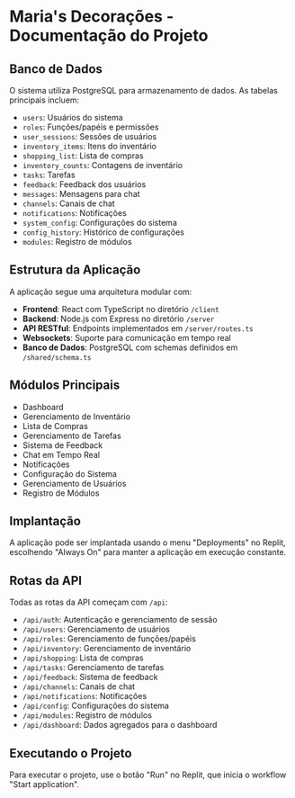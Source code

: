 
# Maria's Decorações - Documentação do Projeto

## Banco de Dados

O sistema utiliza PostgreSQL para armazenamento de dados. As tabelas principais incluem:

- `users`: Usuários do sistema
- `roles`: Funções/papéis e permissões
- `user_sessions`: Sessões de usuários
- `inventory_items`: Itens do inventário
- `shopping_list`: Lista de compras
- `inventory_counts`: Contagens de inventário
- `tasks`: Tarefas
- `feedback`: Feedback dos usuários
- `messages`: Mensagens para chat
- `channels`: Canais de chat
- `notifications`: Notificações
- `system_config`: Configurações do sistema
- `config_history`: Histórico de configurações
- `modules`: Registro de módulos

## Estrutura da Aplicação

A aplicação segue uma arquitetura modular com:

- **Frontend**: React com TypeScript no diretório `/client`
- **Backend**: Node.js com Express no diretório `/server`
- **API RESTful**: Endpoints implementados em `/server/routes.ts`
- **Websockets**: Suporte para comunicação em tempo real
- **Banco de Dados**: PostgreSQL com schemas definidos em `/shared/schema.ts`

## Módulos Principais

- Dashboard
- Gerenciamento de Inventário
- Lista de Compras
- Gerenciamento de Tarefas
- Sistema de Feedback
- Chat em Tempo Real
- Notificações
- Configuração do Sistema
- Gerenciamento de Usuários
- Registro de Módulos

## Implantação

A aplicação pode ser implantada usando o menu "Deployments" no Replit, escolhendo "Always On" para manter a aplicação em execução constante.

## Rotas da API

Todas as rotas da API começam com `/api`:

- `/api/auth`: Autenticação e gerenciamento de sessão
- `/api/users`: Gerenciamento de usuários
- `/api/roles`: Gerenciamento de funções/papéis
- `/api/inventory`: Gerenciamento de inventário
- `/api/shopping`: Lista de compras
- `/api/tasks`: Gerenciamento de tarefas
- `/api/feedback`: Sistema de feedback
- `/api/channels`: Canais de chat
- `/api/notifications`: Notificações
- `/api/config`: Configurações do sistema
- `/api/modules`: Registro de módulos
- `/api/dashboard`: Dados agregados para o dashboard

## Executando o Projeto

Para executar o projeto, use o botão "Run" no Replit, que inicia o workflow "Start application".
